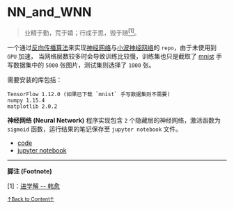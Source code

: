 # NN_and_WNN

> 业精于勤，荒于嬉；行成于思，毁于随<a href='#fn1' name='fn1b'><sup>[1]</sup></a>。  

一个通过[反向传播算法](https://en.wikipedia.org/wiki/Backpropagation)来实现[神经网络](https://en.wikipedia.org/wiki/Artificial_neural_network)与[小波神经网络](https://pdfs.semanticscholar.org/0c8b/e141c9092ed389b9931ac09ec2e852d437c6.pdf)的 `repo`，由于未使用到 `GPU` 加速， 当网络层数较多时会导致训练比较慢，训练集也只是截取了 [mnist](http://yann.lecun.com/exdb/mnist/) 手写数据集中的 `5000` 张图片，测试集则选择了 `1000` 张。  

需要安装的库包括：
```
TensorFlow 1.12.0 (如果已下载 `mnist` 手写数据集则不需要)  
numpy 1.15.4  
matplotlib 2.0.2  
```

**神经网络 (Neural Network)** 程序实现包含 `2` 个隐藏层的神经网络，激活函数为 `sigmoid` 函数，运行结果的笔记保存至 `jupyter notebook` 文件。  
- [code](./codes/NN.py)  
- [jupyter notebook](./notebooks/NN.ipynb)  

-----
**脚注 (Footnote)**

<a name='fn1'>[1]</a>：[进学解 -- 韩愈](https://so.gushiwen.org/shiwenv_94a69d56db65.aspx)  

<a href='#fn1b'><small>↑Back to Content↑</small></a>